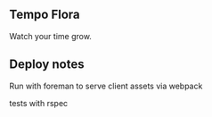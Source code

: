 ## Tempo Flora

Watch your time grow.

## Deploy notes

Run with foreman to serve client assets via webpack

tests with rspec

